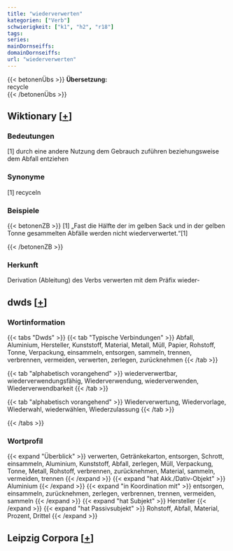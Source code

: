 ```yaml
---
title: "wiederverwerten"
kategorien: ["Verb"]
schwierigkeit: ["k1", "h2", "r18"]
tags:
series:
mainDornseiffs:
domainDornseiffs:
url: "wiederverwerten"
---
```


{{< betonenÜbs >}}
**Übersetzung:**  
recycle  
{{< /betonenÜbs >}}

## Wiktionary [[+](https://de.wiktionary.org/wiki/wiederverwerten)]

### Bedeutungen
[1] durch eine andere Nutzung dem Gebrauch zuführen beziehungsweise dem Abfall entziehen  

### Synonyme
[1] recyceln  

### Beispiele
{{< betonenZB >}}
[1] „Fast die Hälfte der im gelben Sack und in der gelben Tonne gesammelten Abfälle werden nicht wiederverwertet.“[1]  

{{< /betonenZB >}}
### Herkunft
Derivation (Ableitung) des Verbs verwerten mit dem Präfix wieder-  



## dwds [[+](https://www.dwds.de/wb/wiederverwerten)]

### Wortinformation
{{< tabs "Dwds" >}}
{{< tab "Typische Verbindungen" >}}
Abfall, Aluminium, Hersteller, Kunststoff, Material, Metall, Müll, Papier, Rohstoff, Tonne, Verpackung, einsammeln, entsorgen, sammeln, trennen, verbrennen, vermeiden, verwerten, zerlegen, zurücknehmen
{{< /tab >}}

{{< tab "alphabetisch vorangehend" >}}
wiederverwertbar, wiederverwendungsfähig, Wiederverwendung, wiederverwenden, Wiederverwendbarkeit
{{< /tab >}}

{{< tab "alphabetisch vorangehend" >}}
Wiederverwertung, Wiedervorlage, Wiederwahl, wiederwählen, Wiederzulassung
{{< /tab >}}

{{< /tabs >}}

### Wortprofil
{{< expand "Überblick" >}} verwerten, Getränkekarton, entsorgen, Schrott, einsammeln, Aluminium, Kunststoff, Abfall, zerlegen, Müll, Verpackung, Tonne, Metall, Rohstoff, verbrennen, zurücknehmen, Material, sammeln, vermeiden, trennen {{< /expand >}}
{{< expand "hat Akk./Dativ-Objekt" >}} Aluminium {{< /expand >}}
{{< expand "in Koordination mit" >}} entsorgen, einsammeln, zurücknehmen, zerlegen, verbrennen, trennen, vermeiden, sammeln {{< /expand >}}
{{< expand "hat Subjekt" >}} Hersteller {{< /expand >}}
{{< expand "hat Passivsubjekt" >}} Rohstoff, Abfall, Material, Prozent, Drittel {{< /expand >}}

## Leipzig Corpora [[+](https://corpora.uni-leipzig.de/en/res?word=wiederverwerten&corpusId=deu_newscrawl-public_2018)]


